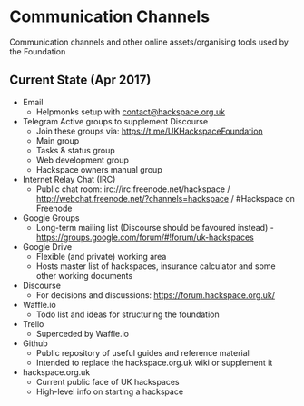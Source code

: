 # Communication Channels

Communication channels and other online assets/organising tools used by the Foundation

## Current State (Apr 2017)

* Email
    * Helpmonks setup with contact@hackspace.org.uk
* Telegram
    Active groups to supplement Discourse
    * Join these groups via: https://t.me/UKHackspaceFoundation
    * Main group
    * Tasks & status group
    * Web development group
    * Hackspace owners manual group
* Internet Relay Chat (IRC)
    * Public chat room: irc://irc.freenode.net/hackspace / http://webchat.freenode.net/?channels=hackspace / #Hackspace on Freenode 
* Google Groups
    * Long-term mailing list (Discourse should be favoured instead) - https://groups.google.com/forum/#!forum/uk-hackspaces
* Google Drive
    * Flexible (and private) working area
    * Hosts master list of hackspaces, insurance calculator and some other working documents
* Discourse
    * For decisions and discussions: https://forum.hackspace.org.uk/
* Waffle.io
    * Todo list and ideas for structuring the foundation
* Trello
    * Superceded by Waffle.io
* Github
    * Public repository of useful guides and reference material
    * Intended to replace the hackspace.org.uk wiki or supplement it
* hackspace.org.uk 
    * Current public face of UK hackspaces
    * High-level info on starting a hackspace


